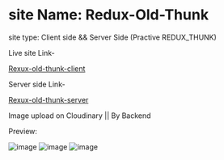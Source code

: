 # site Name: Redux-Old-Thunk

site type: Client side && Server Side (Practive REDUX_THUNK)


Live site Link-

 [Rexux-old-thunk-client](https://redux-old-thunk-client.onrender.com)


 Server side Link-

 [Rexux-old-thunk-server](https://redux-old-thunk.vercel.app)


 Image upload on Cloudinary || By Backend 
 
 
Preview: 

![image](https://user-images.githubusercontent.com/108426827/230703233-eb7868d8-6cae-4e7b-91e7-6867d48a8939.png)
![image](https://user-images.githubusercontent.com/108426827/230703253-0582b8bb-80bb-495e-91cb-32b84e38d2cb.png)
![image](https://user-images.githubusercontent.com/108426827/230703267-994088fe-29dd-4ff3-8f79-3bc95b2cb20f.png)
